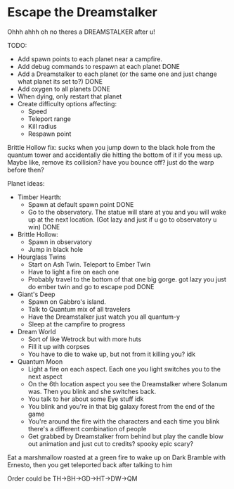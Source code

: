 # Escape the Dreamstalker

Ohhh ahhh oh no theres a DREAMSTALKER after u!

TODO:

- Add spawn points to each planet near a campfire. 
- Add debug commands to respawn at each planet DONE
- Add a Dreamstalker to each planet (or the same one and just change what planet its set to?) DONE
- Add oxygen to all planets DONE
- When dying, only restart that planet
- Create difficulty options affecting:
  - Speed
  - Teleport range
  - Kill radius
  - Respawn point

Brittle Hollow fix: sucks when you jump down to the black hole from the quantum tower and accidentally die hitting the bottom of it if you mess up. Maybe like, remove its collision? have you bounce off? just do the warp before then?

Planet ideas:
- Timber Hearth:
  - Spawn at default spawn point DONE
  - Go to the observatory. The statue will stare at you and you will wake up at the next location. (Got lazy and just if u go to observatory u win) DONE
- Brittle Hollow:
  - Spawn in observatory
  - Jump in black hole
- Hourglass Twins
  - Start on Ash Twin. Teleport to Ember Twin
  - Have to light a fire on each one
  - Probably travel to the bottom of that one big gorge.
  got lazy you just do ember twin and go to escape pod DONE
- Giant's Deep
  - Spawn on Gabbro's island. 
  - Talk to Quantum mix of all travelers
  - Have the Dreamstalker just watch you all quantum-y
  - Sleep at the campfire to progress
- Dream World
  - Sort of like Wetrock but with more huts
  - Fill it up with corpses
  - You have to die to wake up, but not from it killing you? idk
- Quantum Moon
  - Light a fire on each aspect. Each one you light switches you to the next aspect
  - On the 6th location aspect you see the Dreamstalker where Solanum was. Then you blink and she switches back.
  - You talk to her about some Eye stuff idk
  - You blink and you're in that big galaxy forest from the end of the game
  - You're around the fire with the characters and each time you blink there's a different combination of people
  - Get grabbed by Dreamstalker from behind but play the candle blow out animation and just cut to credits? spooky epic scary?

Eat a marshmallow roasted at a green fire to wake up on Dark Bramble with Ernesto, then you get teleported back after talking to him

Order could be TH->BH->GD->HT->DW->QM
